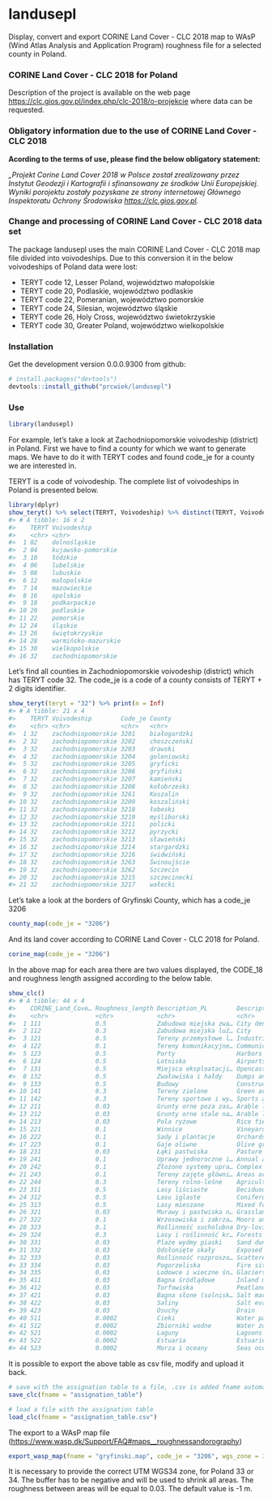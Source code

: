 
# landusepl

<!-- README.md is generated from README.Rmd. Please edit that file -->

Display, convert and export CORINE Land Cover - CLC 2018 map to WAsP
(Wind Atlas Analysis and Application Program) roughness file for a
selected county in Poland.

### CORINE Land Cover - CLC 2018 for Poland

Description of the project is available on the web page
<https://clc.gios.gov.pl/index.php/clc-2018/o-projekcie> where data can
be requested.

### Obligatory information due to the use of CORINE Land Cover - CLC 2018

**Acording to the terms of use, please find the below obligatory
statement:**

*„Projekt Corine Land Cover 2018 w Polsce został zrealizowany przez
Instytut Geodezji i Kartografii i sfinansowany ze środków Unii
Europejskiej. Wyniki porojektu zostały pozyskane ze strony internetowej
Głównego Inspektoratu Ochrony Środowiska <https://clc.gios.gov.pl>.*

### Change and processing of CORINE Land Cover - CLC 2018 data set

The package landusepl uses the main CORINE Land Cover - CLC 2018 map
file divided into voivodeships. Due to this conversion it in the below
voivodeships of Poland data were lost:

-   TERYT code 12, Lesser Poland, województwo małopolskie
-   TERYT code 20, Podlaskie, województwo podlaskie
-   TERYT code 22, Pomeranian, województwo pomorskie
-   TERYT code 24, Silesian, województwo śląskie
-   TERYT code 26, Holy Cross, województwo świetokrzyskie
-   TERYT code 30, Greater Poland, województwo wielkopolskie

### Installation

Get the development version 0.0.0.9300 from github:

``` r
# install.packages("devtools")
devtools::install_github("prcwiek/landusepl")
```

### Use

``` r
library(landusepl)
```

For example, let’s take a look at Zachodniopomorskie voivodeship
(district) in Poland. First we have to find a county for which we want
to generate maps. We have to do it with TERYT codes and found code\_je
for a county we are interested in.

TERYT is a code of voivodeship. The complete list of voivodeships in
Poland is presented below.

``` r
library(dplyr)
show_teryt() %>% select(TERYT, Voivodeship) %>% distinct(TERYT, Voivodeship) %>% arrange(Voivodeship)
#> # A tibble: 16 x 2
#>    TERYT Voivodeship        
#>    <chr> <chr>              
#>  1 02    dolnośląskie       
#>  2 04    kujawsko-pomorskie 
#>  3 10    łódzkie            
#>  4 06    lubelskie          
#>  5 08    lubuskie           
#>  6 12    małopolskie        
#>  7 14    mazowieckie        
#>  8 16    opolskie           
#>  9 18    podkarpackie       
#> 10 20    podlaskie          
#> 11 22    pomorskie          
#> 12 24    śląskie            
#> 13 26    świętokrzyskie     
#> 14 28    warmińsko-mazurskie
#> 15 30    wielkopolskie      
#> 16 32    zachodniopomorskie
```

Let’s find all counties in Zachodniopomorskie voivodeship (district)
which has TERYT code 32. The code\_je is a code of a county consists of
TERYT + 2 digits identifier.

``` r
show_teryt(teryt = "32") %>% print(n = Inf)
#> # A tibble: 21 x 4
#>    TERYT Voivodeship        Code_je County      
#>    <chr> <chr>              <chr>   <chr>       
#>  1 32    zachodniopomorskie 3201    białogardzki
#>  2 32    zachodniopomorskie 3202    choszczeński
#>  3 32    zachodniopomorskie 3203    drawski     
#>  4 32    zachodniopomorskie 3204    goleniowski 
#>  5 32    zachodniopomorskie 3205    gryficki    
#>  6 32    zachodniopomorskie 3206    gryfiński   
#>  7 32    zachodniopomorskie 3207    kamieński   
#>  8 32    zachodniopomorskie 3208    kołobrzeski 
#>  9 32    zachodniopomorskie 3261    Koszalin    
#> 10 32    zachodniopomorskie 3209    koszaliński 
#> 11 32    zachodniopomorskie 3218    łobeski     
#> 12 32    zachodniopomorskie 3210    myśliborski 
#> 13 32    zachodniopomorskie 3211    policki     
#> 14 32    zachodniopomorskie 3212    pyrzycki    
#> 15 32    zachodniopomorskie 3213    sławieński  
#> 16 32    zachodniopomorskie 3214    stargardzki 
#> 17 32    zachodniopomorskie 3216    świdwiński  
#> 18 32    zachodniopomorskie 3263    Świnoujście 
#> 19 32    zachodniopomorskie 3262    Szczecin    
#> 20 32    zachodniopomorskie 3215    szczecinecki
#> 21 32    zachodniopomorskie 3217    wałecki
```

Let’s take a look at the borders of Gryfinski County, which has a
code\_je 3206

``` r
county_map(code_je = "3206")
```

And its land cover according to CORINE Land Cover - CLC 2018 for Poland.

``` r
corine_map(code_je = "3206")
```

In the above map for each area there are two values displayed, the
CODE\_18 and roughness length assigned according to the below table.

``` r
show_clc()
#> # A tibble: 44 x 4
#>    CORINE_Land_Cove… Roughness_length Description_PL        Description_EN      
#>    <chr>             <chr>            <chr>                 <chr>               
#>  1 111               0.5              Zabudowa miejska zwa… City dense buildings
#>  2 112               0.3              Zabudowa miejska luź… City                
#>  3 121               0.5              Tereny przemysłowe l… Industrial or comme…
#>  4 122               0.1              Tereny komunikacyjne… Communication areas…
#>  5 123               0.5              Porty                 Harbors             
#>  6 124               0.5              Lotniska              Airports            
#>  7 131               0.5              Miejsca eksploatacji… Opencast mining sit…
#>  8 132               0.5              Zwałowiska i hałdy    Dumps and heaps     
#>  9 133               0.5              Budowy                Construction sites  
#> 10 141               0.3              Tereny zielone        Green areas         
#> 11 142               0.3              Tereny sportowe i wy… Sports and recreati…
#> 12 211               0.03             Grunty orne poza zas… Arable land beyond …
#> 13 212               0.03             Grunty orne stale na… Arable land constan…
#> 14 213               0.03             Pola ryżowe           Rice fields         
#> 15 221               0.1              Winnice               Vineyards           
#> 16 222               0.1              Sady i plantacje      Orchards and planta…
#> 17 223               0.1              Gaje oliwne           Olive groves        
#> 18 231               0.03             Łąki pastwiska        Pasture meadow      
#> 19 241               0.1              Uprawy jednoroczne i… Annual and permanen…
#> 20 242               0.1              Złożone systemy upra… Complex systems of …
#> 21 243               0.1              Tereny zajęte główni… Areas are mainly oc…
#> 22 244               0.3              Tereny rolno-leśne    Agricultural and fo…
#> 23 311               0.5              Lasy liściaste        Deciduous forests   
#> 24 312               0.5              Lasu iglaste          Coniferous forest   
#> 25 313               0.5              Lasy mieszane         Mixed forests       
#> 26 321               0.03             Murawy i pastwiska n… Grasslands and natu…
#> 27 322               0.1              Wrzosowiska i zakrza… Moors and bushes    
#> 28 323               0.1              Roślinność sucholubna Dry-loving vegetati…
#> 29 324               0.3              Lasy i roślinność kr… Forests and shrub v…
#> 30 331               0.03             Plaże wydmy piaski    Sand dune beaches   
#> 31 332               0.03             Odsłonięte skały      Exposed rocks       
#> 32 333               0.03             Roślinność rozproszo… Scattered vegetation
#> 33 334               0.03             Pogorzeliska          Fire sites          
#> 34 335               0.03             Lodowce i wieczne śn… Glaciers and eterna…
#> 35 411               0.03             Bagna śródlądowe      Inland marshes      
#> 36 412               0.03             Torfowiska            Peatlands           
#> 37 421               0.03             Bagna słone (solnisk… Salt marshes (salt …
#> 38 422               0.03             Saliny                Salt evaporation po…
#> 39 423               0.03             Osuchy                Drain               
#> 40 511               0.0002           Cieki                 Water paths         
#> 41 512               0.0002           Zbiorniki wodne       Water zones         
#> 42 521               0.0002           Laguny                Lagoons             
#> 43 522               0.0002           Estuaria              Estuaries           
#> 44 523               0.0002           Morza i oceany        Seas oceans
```

It is possible to export the above table as csv file, modify and upload
it back.

``` r
# save with the assignation table to a file, .csv is added fname automatically
save_clc(fname = "assignation_table")

# load a file with the assignation table
load_clc(fname = "assignation_table.csv")
```

The export to a WAsP map file
(<https://www.wasp.dk/Support/FAQ#maps__roughnessandorography>)

``` r
export_wasp_map(fname = "gryfinski.map", code_je = "3206", wgs_zone = 33, buffer = -1)
```

It is necessary to provide the correct UTM WGS34 zone, for Poland 33 or
34. The buffer has to be negative and will be used to shrink all areas.
The roughness between areas will be equal to 0.03. The default value is
-1 m.
